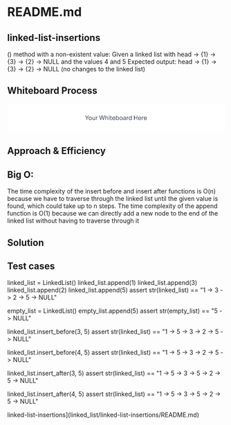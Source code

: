 # README.md

## linked-list-insertions

() method with a non-existent value:
Given a linked list with head -> {1} -> {3} -> {2} -> NULL and the values 4 and 5
Expected output: head -> {1} -> {3} -> {2} -> NULL (no changes to the linked list)

## Whiteboard Process

![challenge 6 whiteboard](code_challenge_6_whiteboard.png)

## Approach & Efficiency

## Big O:

The time complexity of the insert before and insert after functions is O(n) because we have to traverse through the linked list until the given value is found, which could take up to n steps. The time complexity of the append function is O(1) because we can directly add a new node to the end of the linked list without having to traverse through it

## Solution

## Test cases

linked_list = LinkedList()
linked_list.append(1)
linked_list.append(3)
linked_list.append(2)
linked_list.append(5)
assert str(linked_list) == "1 -> 3 -> 2 -> 5 -> NULL"

empty_list = LinkedList()
empty_list.append(5)
assert str(empty_list) == "5 -> NULL"

linked_list.insert_before(3, 5)
assert str(linked_list) == "1 -> 5 -> 3 -> 2 -> 5 -> NULL"

linked_list.insert_before(4, 5)
assert str(linked_list) == "1 -> 5 -> 3 -> 2 -> 5 -> NULL"

linked_list.insert_after(3, 5)
assert str(linked_list) == "1 -> 5 -> 3 -> 5 -> 2 -> 5 -> NULL"

linked_list.insert_after(4, 5)
assert str(linked_list) == "1 -> 5 -> 3 -> 5 -> 2 -> 5 -> NULL"

linked-list-insertions](linked_list/linked-list-insertions/README.md)
